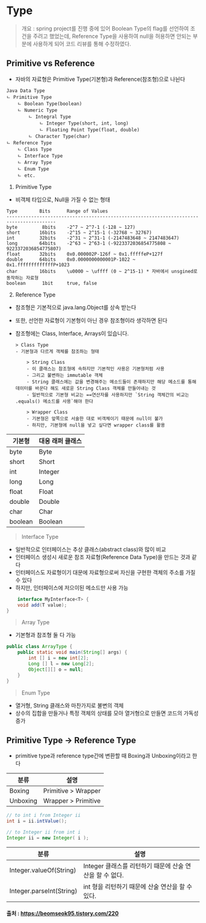 # Type

> 개요 : spring project를 진행 중에 있어 Boolean Type의 flag를 선언하여 조건을 주려고 했었는데, Reference Type을 사용하여 null을 허용하면 안되는 부분에 사용하게 되어 코드 리뷰를 통해 수정하였다.

## Primitive vs Reference

- 자바의 자료형은 Primitive Type(기본형)과 Reference(참조형)으로 나뉜다

```
Java Data Type
ㄴ Primitive Type
    ㄴ Boolean Type(boolean)
    ㄴ Numeric Type
        ㄴ Integral Type
            ㄴ Integer Type(short, int, long)
            ㄴ Floating Point Type(float, double)
        ㄴ Character Type(char)
ㄴ Reference Type
    ㄴ Class Type
    ㄴ Interface Type
    ㄴ Array Type
    ㄴ Enum Type
    ㄴ etc.
```

1. Primitive Type

- 비객체 타입으로, Null을 가질 수 없는 형태

```
Type        Bits      Range of Values
----------------------------------------------------------------------------------------
byte         8bits    -2^7 ~ 2^7-1 (-128 ~ 127)
short       16bits    -2^15 ~ 2^15-1 (-32768 ~ 32767)
int         32bits    -2^31 ~ 2^31-1 (-2147483648 ~ 2147483647)
long        64bits    -2^63 ~ 2^63-1 (-9223372036854775808 ~ 9223372036854775807)
float       32bits    0x0.000002P-126f ~ 0x1.fffffeP+127f
double      64bits    0x0.0000000000001P-1022 ~ 0x1.fffffffffffffP+1023
char        16bits    \u0000 ~ \uffff (0 ~ 2^15-1) * 자바에서 unsgined로 동작하는 자료형
boolean      1bit     true, false
```

2. Reference Type

- 참조형은 기본적으로 java.lang.Object를 상속 받는다
- 또한, 선언한 자료형이 기본형이 아닌 경우 참조형이라 생각하면 된다
- 참조형에는 Class, Interface, Arrays이 있습니다.

      > Class Type
      - 기본형과 다르게 객체를 참조하는 형태

          > String Class
          - 이 클래스는 참조형에 속하지만 기본적인 사용은 기본형처럼 사용
          - 그리고 불변하는 immutable 객체
          - String 클래스에는 값을 변경해주는 메소드들이 존재하지만 해당 메소드를 통해 데이터를 바꾼다 해도 새로운 String Class 객체를 만들어내는 것
          - 일반적으로 기본형 비교는 ==연산자를 사용하지만 `String 객체간의 비교는 .equals() 메소드를 사용`해야 한다

          > Wrapper Class
          - 기본형은 앞쪽으로 서술한 대로 비객체이기 때문에 null이 불가
          - 하지만, 기본형에 null을 넣고 싶다면 wrapper class를 활용

| 기본형  | 대응 래퍼 클래스 |
| ------- | ---------------- |
| byte    | Byte             |
| short   | Short            |
| int     | Integer          |
| long    | Long             |
| float   | Float            |
| double  | Double           |
| char    | Char             |
| boolean | Boolean          |

> Interface Type

- 일반적으로 인터페이스는 추상 클래스(abstract class)와 많이 비교
- 인터페이스 생성시 새로운 참조 자료형(Reference Data Type)을 만드는 것과 같다
- 인터페이스도 자료형이기 대문에 자료형으로써 자신을 구현한 객체의 주소를 가질 수 있다
- 하지만, 인터페이스에 저으이된 메소드만 사용 가능

```java
    interface MyInterface<T> {
    void add(T value);
}
```

> Array Type

- 기본형과 참조형 둘 다 가능

```java
public class ArrayType {
    public static void main(String[] args) {
        int [] i = new int[2];
        Long [] l = new Long[2];
        Object[][] o = null;
    }
}
```

> Enum Type

- 열거형, String 클래스와 마찬가지로 불변의 객체
- 상수의 집합을 만들거나 특정 객체의 상태를 모아 열거형으로 만들면 코드의 가독성 증가

## Primitive Type -> Reference Type

- primitive type과 reference type간에 변환할 때 Boxing과 Unboxing이라고 한다

| 분류     | 설명                |
| -------- | ------------------- |
| Boxing   | Primitive > Wrapper |
| Unboxing | Wrapper > Primitive |

```java
// to int i from Integer ii
int i = ii.intValue();

// to Integer ii from int i
Integer ii = new Integer( i );
```

| 분류                     | 설명                                                     |
| ------------------------ | -------------------------------------------------------- |
| Integer.valueOf(String)  | Integer 클래스를 리턴하기 때문에 산술 연산을 할 수 없다. |
| Integer.parseInt(String) | int 형을 리턴하기 때문에 산술 연산을 할 수 있다.         |


#### 출처 : https://beomseok95.tistory.com/220
